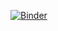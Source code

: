 [![Binder](https://mybinder.org/badge_logo.svg)](https://mybinder.org/v2/gh/dmuis/jupyterexercise/HEAD)
